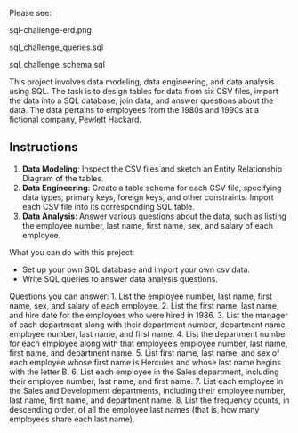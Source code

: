 Please see: 

sql-challenge-erd.png

sql_challenge_queries.sql

sql_challenge_schema.sql

This project involves data modeling, data engineering, and data analysis using SQL. The task is to design tables for data from six CSV files, import the data into a SQL database, join data, and answer questions about the data. The data pertains to employees from the 1980s and 1990s at a fictional company, Pewlett Hackard.

## Instructions

1. **Data Modeling**: Inspect the CSV files and sketch an Entity Relationship Diagram of the tables.
2. **Data Engineering**: Create a table schema for each CSV file, specifying data types, primary keys, foreign keys, and other constraints. Import each CSV file into its corresponding SQL table.
3. **Data Analysis**: Answer various questions about the data, such as listing the employee number, last name, first name, sex, and salary of each employee.

What you can do with this project:
- Set up your own SQL database and import your own csv data.
- Write SQL queries to answer data analysis questions.

Questions you can answer:
    1. List the employee number, last name, first name, sex, and salary of each employee.
    2. List the first name, last name, and hire date for the employees who were hired in 1986.
    3. List the manager of each department along with their department number, department name, employee number, last name, and first name.
    4. List the department number for each employee along with that employee’s employee number, last name, first name, and department name.
    5. List first name, last name, and sex of each employee whose first name is Hercules and whose last name begins with the letter B.
    6. List each employee in the Sales department, including their employee number, last name, and first name.
    7. List each employee in the Sales and Development departments, including their employee number, last name, first name, and department name.
    8. List the frequency counts, in descending order, of all the employee last names (that is, how many employees share each last name).
